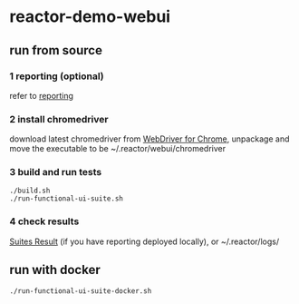 # reactor-demo-webui

## run from source

### 1 reporting (optional)

refer to [reporting](https://github.com/tascape/reactor-report)


### 2 install chromedriver

download latest chromedriver from [WebDriver for Chrome](http://chromedriver.chromium.org/downloads),
unpackage and move the executable to be ~/.reactor/webui/chromedriver


### 3 build and run tests

    ./build.sh
    ./run-functional-ui-suite.sh


### 4 check results

[Suites Result](http://127.0.0.1:30080/rr/suites_result.xhtml) (if you have reporting deployed locally),
or ~/.reactor/logs/


## run with docker

    ./run-functional-ui-suite-docker.sh
